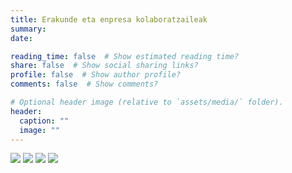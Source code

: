 ```yaml
---
title: Erakunde eta enpresa kolaboratzaileak
summary: 
date: 

reading_time: false  # Show estimated reading time?
share: false  # Show social sharing links?
profile: false  # Show author profile?
comments: false  # Show comments?

# Optional header image (relative to `assets/media/` folder).
header:
  caption: ""
  image: ""
---
```


 <!-- stored at static/ --> 
![](/collab/logo-aranzadi-claim-black.svg)
![](/collab/logo_neiker.png)
![](/collab/logotipo-gan-nik.png)
![](/collab/logo_bc3.png)

